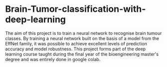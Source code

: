 # Brain-Tumor-classification-with-deep-learning
The aim of this project is to train a neural network to recognise brain tumour classes. 
By training a neural network built on the basis of a model from the EffNet family, it was possible to achieve excellent levels of prediction accuracy and model robustness.
This project forms part of the deep learning course taught during the final year of the bioengineering master's degree and was entirely done in google colab.
